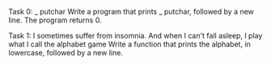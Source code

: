 Task 0: _ putchar
Write a program that prints _ putchar, followed by a new line. The program returns 0.

Task 1: I sometimes suffer from insomnia. And when I can't fall asleep, I play what I call the alphabet game
Write a function that prints the alphabet, in lowercase, followed by a new line.

